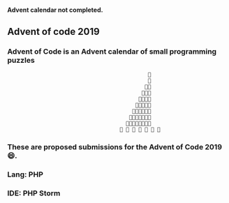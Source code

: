   #### Advent calendar not completed.

  ## Advent of code 2019
  ### Advent of Code is an Advent calendar of small programming puzzles

                                             ⁣    🌟
                                                 🎄
                                                🎄🎄
                                               🎄🎄🎄
                                              🎄🎄🎄🎄
                                             🎄🎄🎄🎄🎄
                                            🎄🎄🎄🎄🎄🎄
                                           🎄🎄🎄🎄🎄🎄🎄
                                          🎄🎄🎄🎄🎄🎄🎄🎄
                                        🎁 🎁 🎁 🎁 🎁 🎁 🎁

  ### These are proposed submissions for the Advent of Code 2019 :smile:.

  ### Lang: PHP
  ### IDE: PHP Storm
